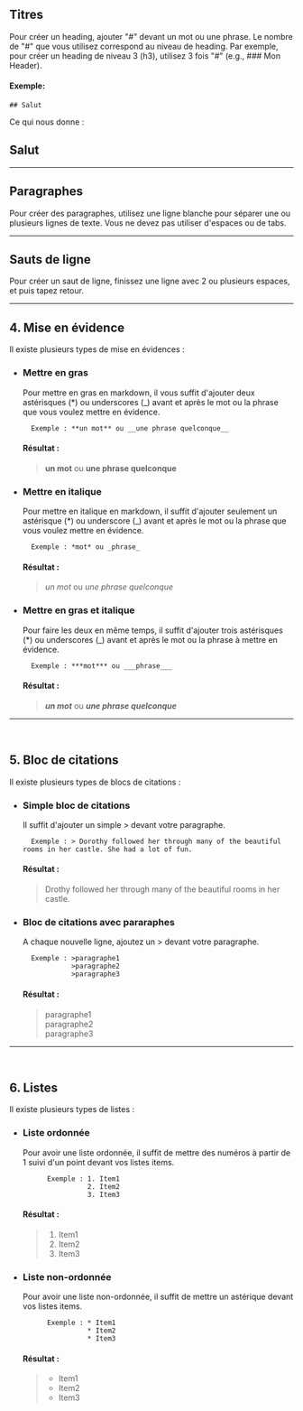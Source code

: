 ## Titres

Pour créer un heading, ajouter "#" devant un mot ou une phrase. Le nombre de "#" que vous utilisez correspond au niveau de heading. Par exemple, pour créer un heading de niveau 3 (h3), utilisez 3 fois "#" (e.g., ### Mon Header).

#### Exemple:

    ## Salut

Ce qui nous donne :

## Salut

---

## Paragraphes

Pour créer des paragraphes, utilisez une ligne blanche pour séparer une ou plusieurs lignes de texte. Vous ne devez pas utiliser d'espaces ou de tabs.

---

## Sauts de ligne

Pour créer un saut de ligne, finissez une ligne avec 2 ou plusieurs espaces, et puis tapez retour.

---

## 4. Mise en évidence

Il existe plusieurs types de mise en évidences :

- ### Mettre en gras

  Pour mettre en gras en markdown, il vous suffit d'ajouter deux astérisques (\*) ou underscores (\_) avant et après le mot ou la phrase que vous voulez mettre en évidence.

        Exemple : **un mot** ou __une phrase quelconque__

  #### Résultat :

  > **un mot** ou **une phrase quelconque**

- ### Mettre en italique

  Pour mettre en italique en markdown, il suffit d'ajouter seulement un astérisque (\*) ou underscore (\_) avant et après le mot ou la phrase que vous voulez mettre en évidence.

        Exemple : *mot* ou _phrase_

  #### Résultat :

  > _un mot_ ou _une phrase quelconque_

- ### Mettre en gras et italique

  Pour faire les deux en même temps, il suffit d'ajouter trois astérisques (\*) ou underscores (\_) avant et après le mot ou la phrase à mettre en évidence.

        Exemple : ***mot*** ou ___phrase___

  #### Résultat :

  > **_un mot_** ou **_une phrase quelconque_**

---

<br>

## 5. Bloc de citations

Il existe plusieurs types de blocs de citations :

- ### Simple bloc de citations

  Il suffit d'ajouter un simple > devant votre paragraphe.

        Exemple : > Dorothy followed her through many of the beautiful rooms in her castle. She had a lot of fun.


    #### Résultat :
    >Drothy followed her through many of the beautiful rooms in her castle.

- ### Bloc de citations avec pararaphes

  A chaque nouvelle ligne, ajoutez un > devant votre paragraphe.

        Exemple : >paragraphe1
                  >paragraphe2
                  >paragraphe3

  #### Résultat :

  > paragraphe1 <br>
  > paragraphe2 <br>
  > paragraphe3

---

<br>

## 6. Listes

Il existe plusieurs types de listes :

- ### Liste ordonnée

  Pour avoir une liste ordonnée, il suffit de mettre des numéros à partir de 1 suivi d'un point devant vos listes items.

            Exemple : 1. Item1
                      2. Item2
                      3. Item3

  #### Résultat :

  > 1. Item1
  > 2. Item2
  > 3. Item3

- ### Liste non-ordonnée

  Pour avoir une liste non-ordonnée, il suffit de mettre un astérique devant vos listes items.

            Exemple : * Item1
                      * Item2
                      * Item3

  #### Résultat :

  > - Item1
  > - Item2
  > - Item3

